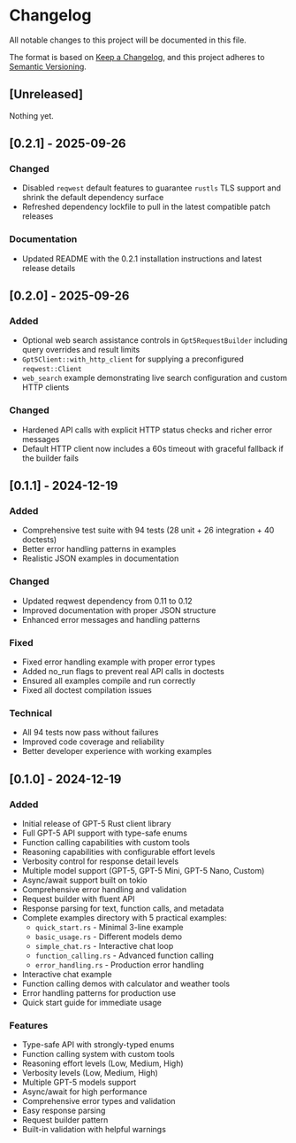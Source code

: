 # Changelog

All notable changes to this project will be documented in this file.

The format is based on [Keep a Changelog](https://keepachangelog.com/en/1.0.0/),
and this project adheres to [Semantic Versioning](https://semver.org/spec/v2.0.0.html).

## [Unreleased]

Nothing yet.

## [0.2.1] - 2025-09-26

### Changed
- Disabled `reqwest` default features to guarantee `rustls` TLS support and shrink the default dependency surface
- Refreshed dependency lockfile to pull in the latest compatible patch releases

### Documentation
- Updated README with the 0.2.1 installation instructions and latest release details

## [0.2.0] - 2025-09-26

### Added
- Optional web search assistance controls in `Gpt5RequestBuilder` including query overrides and result limits
- `Gpt5Client::with_http_client` for supplying a preconfigured `reqwest::Client`
- `web_search` example demonstrating live search configuration and custom HTTP clients

### Changed
- Hardened API calls with explicit HTTP status checks and richer error messages
- Default HTTP client now includes a 60s timeout with graceful fallback if the builder fails

## [0.1.1] - 2024-12-19

### Added
- Comprehensive test suite with 94 tests (28 unit + 26 integration + 40 doctests)
- Better error handling patterns in examples
- Realistic JSON examples in documentation

### Changed
- Updated reqwest dependency from 0.11 to 0.12
- Improved documentation with proper JSON structure
- Enhanced error messages and handling patterns

### Fixed
- Fixed error handling example with proper error types
- Added no_run flags to prevent real API calls in doctests
- Ensured all examples compile and run correctly
- Fixed all doctest compilation issues

### Technical
- All 94 tests now pass without failures
- Improved code coverage and reliability
- Better developer experience with working examples

## [0.1.0] - 2024-12-19

### Added
- Initial release of GPT-5 Rust client library
- Full GPT-5 API support with type-safe enums
- Function calling capabilities with custom tools
- Reasoning capabilities with configurable effort levels
- Verbosity control for response detail levels
- Multiple model support (GPT-5, GPT-5 Mini, GPT-5 Nano, Custom)
- Async/await support built on tokio
- Comprehensive error handling and validation
- Request builder with fluent API
- Response parsing for text, function calls, and metadata
- Complete examples directory with 5 practical examples:
  - `quick_start.rs` - Minimal 3-line example
  - `basic_usage.rs` - Different models demo
  - `simple_chat.rs` - Interactive chat loop
  - `function_calling.rs` - Advanced function calling
  - `error_handling.rs` - Production error handling
- Interactive chat example
- Function calling demos with calculator and weather tools
- Error handling patterns for production use
- Quick start guide for immediate usage

### Features
- Type-safe API with strongly-typed enums
- Function calling system with custom tools
- Reasoning effort levels (Low, Medium, High)
- Verbosity levels (Low, Medium, High)
- Multiple GPT-5 models support
- Async/await for high performance
- Comprehensive error types and validation
- Easy response parsing
- Request builder pattern
- Built-in validation with helpful warnings

